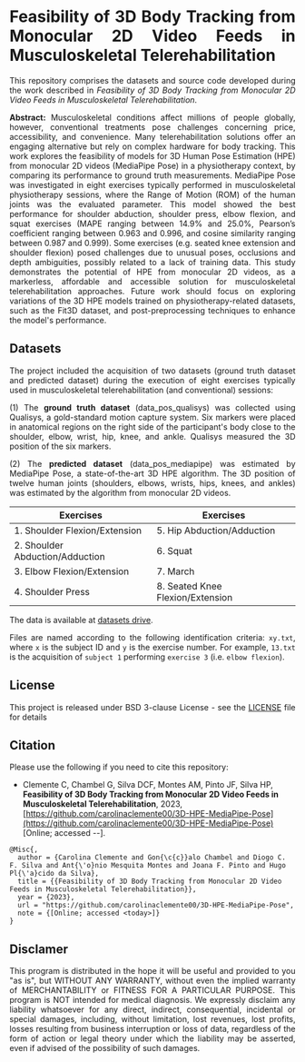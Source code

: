 <div align="justify"> 

# Feasibility of 3D Body Tracking from Monocular 2D Video Feeds in Musculoskeletal Telerehabilitation

This repository comprises the datasets and source code developed during the work described in *Feasibility of 3D Body Tracking from Monocular 2D Video Feeds in Musculoskeletal Telerehabilitation*.

**Abstract:** Musculoskeletal conditions affect millions of people globally, however, conventional treatments pose challenges concerning price, accessibility, and convenience. Many telerehabilitation solutions offer an engaging alternative but rely on complex hardware for body tracking. This work explores the feasibility of models for 3D Human Pose Estimation (HPE) from monocular 2D videos (MediaPipe Pose) in a physiotherapy context, by comparing its performance to ground truth measurements. MediaPipe Pose was investigated in eight exercises typically performed in musculoskeletal physiotherapy sessions, where the Range of Motion (ROM) of the human joints was the evaluated parameter. This model showed the best performance for shoulder abduction, shoulder press, elbow flexion, and squat exercises (MAPE ranging between 14.9% and 25.0%, Pearson’s coefficient ranging between 0.963 and 0.996, and cosine similarity ranging between 0.987 and 0.999). Some exercises (e.g. seated knee extension and shoulder flexion) posed challenges due to unusual poses, occlusions and depth ambiguities, possibly related to a lack of training data.  This study demonstrates the potential of HPE from monocular 2D videos, as a markerless, affordable and accessible solution for musculoskeletal telerehabilitation approaches. Future work should focus on exploring variations of the 3D HPE models trained on physiotherapy-related datasets, such as the Fit3D dataset, and post-preprocessing techniques to enhance the model's performance.


## Datasets

The project included the acquisition of two datasets (ground truth dataset and predicted dataset) during the execution of eight exercises typically used in musculoskeletal telerehabilitation (and conventional) sessions:

(1) The **ground truth dataset** (data_pos_qualisys) was collected using Qualisys, a gold-standard motion capture system. Six markers were placed in anatomical regions on the right side of the participant's body close to the shoulder, elbow, wrist, hip, knee, and ankle. Qualisys measured the 3D position of the six markers.

(2) The **predicted dataset** (data_pos_mediapipe) was estimated by MediaPipe Pose, a state-of-the-art 3D HPE algorithm. The 3D position of twelve human joints (shoulders, elbows, wrists, hips, knees, and ankles) was estimated by the algorithm from monocular 2D videos.

| Exercises | Exercises |
| --- | --- |
| 1. Shoulder Flexion/Extension  | 5. Hip Abduction/Adduction |
| 2. Shoulder Abduction/Adduction | 6. Squat  |
| 3. Elbow Flexion/Extension  | 7. March |
| 4. Shoulder Press | 8. Seated Knee Flexion/Extension |

The data is available at [datasets drive](https://ulisboa-my.sharepoint.com/:f:/g/personal/ist192800_tecnico_ulisboa_pt/ErvBBiLzAKNNra0SGisPDFQBOHurjrFOq8FQXKAOcaGZzw?e=Vi7HCn).

Files are named according to the following identification criteria: `xy.txt`, where `x` is the subject ID and `y` is the exercise number. For example, `13.txt` is the acquisition of `subject 1` performing `exercise 3` (i.e. `elbow flexion`).


## License

This project is released under BSD 3-clause License - see the [LICENSE](LICENSE) file for details

</div>

## Citation
Please use the following if you need to cite this repository:
* Clemente C, Chambel G, Silva DCF, Montes AM, Pinto JF, Silva HP, **Feasibility of 3D Body Tracking from Monocular 2D Video Feeds in Musculoskeletal Telerehabilitation**, 2023, [https://github.com/carolinaclemente00/3D-HPE-MediaPipe-Pose](https://github.com/carolinaclemente00/3D-HPE-MediaPipe-Pose) [Online; accessed <year>-<month>-<day>].
```
@Misc{,
  author = {Carolina Clemente and Gon{\c{c}}alo Chambel and Diogo C. F. Silva and Ant{\'o}nio Mesquita Montes and Joana F. Pinto and Hugo Pl{\'a}cido da Silva},
  title = {{Feasibility of 3D Body Tracking from Monocular 2D Video Feeds in Musculoskeletal Telerehabilitation}},
  year = {2023},
  url = "https://github.com/carolinaclemente00/3D-HPE-MediaPipe-Pose",
  note = {[Online; accessed <today>]}
}
```

<div align="justify"> 
  
## Disclamer
This program is distributed in the hope it will be useful and provided to you "as is", but WITHOUT ANY WARRANTY, without even the implied warranty of MERCHANTABILITY or FITNESS FOR A PARTICULAR PURPOSE. This program is NOT intended for medical diagnosis. We expressly disclaim any liability whatsoever for any direct, indirect, consequential, incidental or special damages, including, without limitation, lost revenues, lost profits, losses resulting from business interruption or loss of data, regardless of the form of action or legal theory under which the liability may be asserted, even if advised of the possibility of such damages.


</div>
